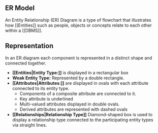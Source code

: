 ## ER Model
An Entity Relationship (ER) Diagram is a type of flowchart that illustrates how [[Entities]]  such as people, objects or concepts relate to each other within a [[DBMS]].

## Representation
In an ER diagram each component is represented in a distinct shape and connected together.
* **[[Entities|Entity Type:]]** is displayed in a rectangular box
* **Weak Entity Type:** Represented by a double rectangle.
* **[[Attributes|Attributes:]]** are displayed in ovals with each attribute connected to its entity type.
	*  Components of a composite attribute are connected to it.
	* Key attribute is underlined
	* Multi-valued attributes displayed in double ovals.
	* Derived attributes are represented with dashed ovals
* **[[Relationships|Relationship Type]]**   Diamond-shaped box is used to display a relationship type connected to the participating entity types via straight lines.